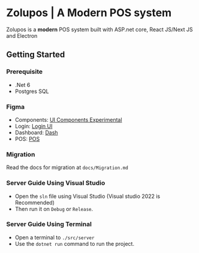 # Zolupos | A Modern POS system
Zolupos is a **modern** POS system built with ASP.net core, React JS/Next JS and Electron

## Getting Started
### Prerequisite
- .Net 6
- Postgres SQL  

### Figma
- Components: [UI Components Experimental](https://www.figma.com/file/wWOUndHIlA0Ie1YQu6DFy7/Untitled?node-id=4%3A3)
- Login: [Login UI](https://www.figma.com/file/wWOUndHIlA0Ie1YQu6DFy7/?node-id=9%3A17)
- Dashboard: [Dash](https://www.figma.com/file/wWOUndHIlA0Ie1YQu6DFy7/?node-id=9%3A51)
- POS: [POS](https://www.figma.com/file/wWOUndHIlA0Ie1YQu6DFy7/?node-id=26%3A72)
### Migration
Read the docs for migration at `docs/Migration.md`

### Server Guide Using Visual Studio
- Open the `sln` file using Visual Studio (Visual studio 2022 is Recommended)
- Then run it on `Debug` or `Release`.

### Server Guide Using Terminal
- Open a terminal to `./src/server`
- Use the `dotnet run` command to run the project.
